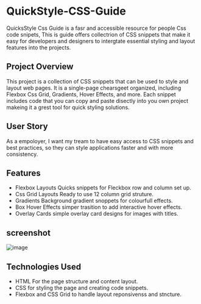 # QuickStyle-CSS-Guide

QuicksStyle Css Guide is a fasr and accessible resource for people Css code snipets, This is guide offers collectrion of CSS snippets that make it easy for developers and designers to intergtate essential styling and layout features into the projects.

## Project Overview 

This project is a collection of CSS snippets that can be used to style and layout web pages. It is a single-page chearsgeet organized, including Flexbox  Css Grid, Gradients, Hover Effects, and more. Each snippet includes code that you can copy and paste disectly into you own project makeing it a grest tool for quick styling solutions.


## User Story
As a empoloyer, I want my tream to have easy access to CSS snippets and best practices, so they can style applications faster and with more consistency.

## Features 

- Flexbox Layouts Quicks snippets for Fleckbox row and column set up.
- Css Grid Layouts Ready to use 12 column grid struture.
- Gradients Background gradient snoppets for colourfull effects.
- Box Hover Effects simper trasition to add interactive hover effects.
- Overlay Cards simple overlay card designs for images with titles.

## screenshot
![image](https://github.com/user-attachments/assets/6fc4d923-bae8-4e93-b06a-44862fcd6055)


## Technologies Used 
- HTML For the page structure and content layout.
- CSS for styling the page and creating code snippets.
- Flexbox and CSS Grid to handle layout reponsivenss and stncture.
